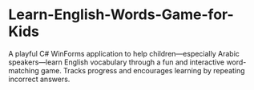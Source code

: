 # Learn-English-Words-Game-for-Kids
A playful C# WinForms application to help children—especially Arabic speakers—learn English vocabulary through a fun and interactive word-matching game. Tracks progress and encourages learning by repeating incorrect answers.
